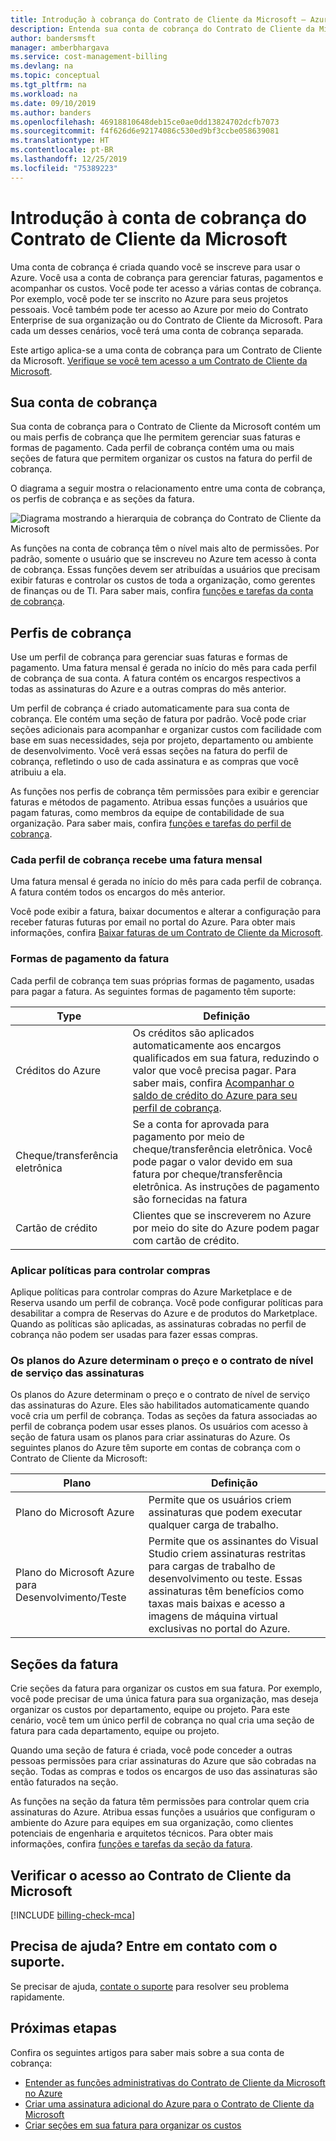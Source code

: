 ```yaml
---
title: Introdução à cobrança do Contrato de Cliente da Microsoft – Azure
description: Entenda sua conta de cobrança do Contrato de Cliente da Microsoft
author: bandersmsft
manager: amberbhargava
ms.service: cost-management-billing
ms.devlang: na
ms.topic: conceptual
ms.tgt_pltfrm: na
ms.workload: na
ms.date: 09/10/2019
ms.author: banders
ms.openlocfilehash: 46918810648deb15ce0ae0dd13824702dcfb7073
ms.sourcegitcommit: f4f626d6e92174086c530ed9bf3ccbe058639081
ms.translationtype: HT
ms.contentlocale: pt-BR
ms.lasthandoff: 12/25/2019
ms.locfileid: "75389223"
---
```

# <a name="get-started-with-your-microsoft-customer-agreement-billing-account"></a>Introdução à conta de cobrança do Contrato de Cliente da Microsoft

Uma conta de cobrança é criada quando você se inscreve para usar o Azure. Você usa a conta de cobrança para gerenciar faturas, pagamentos e acompanhar os custos. Você pode ter acesso a várias contas de cobrança. Por exemplo, você pode ter se inscrito no Azure para seus projetos pessoais. Você também pode ter acesso ao Azure por meio do Contrato Enterprise de sua organização ou do Contrato de Cliente da Microsoft. Para cada um desses cenários, você terá uma conta de cobrança separada.

Este artigo aplica-se a uma conta de cobrança para um Contrato de Cliente da Microsoft. [Verifique se você tem acesso a um Contrato de Cliente da Microsoft](#check-access-to-a-microsoft-customer-agreement).

## <a name="your-billing-account"></a>Sua conta de cobrança

Sua conta de cobrança para o Contrato de Cliente da Microsoft contém um ou mais perfis de cobrança que lhe permitem gerenciar suas faturas e formas de pagamento. Cada perfil de cobrança contém uma ou mais seções de fatura que permitem organizar os custos na fatura do perfil de cobrança.

O diagrama a seguir mostra o relacionamento entre uma conta de cobrança, os perfis de cobrança e as seções da fatura.

![Diagrama mostrando a hierarquia de cobrança do Contrato de Cliente da Microsoft](./media/billing-mca-overview/mca-billing-hierarchy.png)

As funções na conta de cobrança têm o nível mais alto de permissões. Por padrão, somente o usuário que se inscreveu no Azure tem acesso à conta de cobrança. Essas funções devem ser atribuídas a usuários que precisam exibir faturas e controlar os custos de toda a organização, como gerentes de finanças ou de TI. Para saber mais, confira [funções e tarefas da conta de cobrança](billing-understand-mca-roles.md#billing-account-roles-and-tasks).

## <a name="billing-profiles"></a>Perfis de cobrança

Use um perfil de cobrança para gerenciar suas faturas e formas de pagamento. Uma fatura mensal é gerada no início do mês para cada perfil de cobrança de sua conta. A fatura contém os encargos respectivos a todas as assinaturas do Azure e a outras compras do mês anterior.

Um perfil de cobrança é criado automaticamente para sua conta de cobrança. Ele contém uma seção de fatura por padrão. Você pode criar seções adicionais para acompanhar e organizar custos com facilidade com base em suas necessidades, seja por projeto, departamento ou ambiente de desenvolvimento. Você verá essas seções na fatura do perfil de cobrança, refletindo o uso de cada assinatura e as compras que você atribuiu a ela.

As funções nos perfis de cobrança têm permissões para exibir e gerenciar faturas e métodos de pagamento. Atribua essas funções a usuários que pagam faturas, como membros da equipe de contabilidade de sua organização. Para saber mais, confira [funções e tarefas do perfil de cobrança](billing-understand-mca-roles.md#billing-profile-roles-and-tasks).

### <a name="each-billing-profile-gets-a-monthly-invoice"></a>Cada perfil de cobrança recebe uma fatura mensal

Uma fatura mensal é gerada no início do mês para cada perfil de cobrança. A fatura contém todos os encargos do mês anterior.

Você pode exibir a fatura, baixar documentos e alterar a configuração para receber faturas futuras por email no portal do Azure. Para obter mais informações, confira [Baixar faturas de um Contrato de Cliente da Microsoft](billing-download-azure-invoice-daily-usage-date.md#download-invoices-for-a-microsoft-customer-agreement).

### <a name="invoice-payment-methods"></a>Formas de pagamento da fatura

Cada perfil de cobrança tem suas próprias formas de pagamento, usadas para pagar a fatura. As seguintes formas de pagamento têm suporte:

| Type             | Definição  |
|------------------|-------------|
|Créditos do Azure    |  Os créditos são aplicados automaticamente aos encargos qualificados em sua fatura, reduzindo o valor que você precisa pagar. Para saber mais, confira [Acompanhar o saldo de crédito do Azure para seu perfil de cobrança](billing-mca-check-azure-credits-balance.md). |
|Cheque/transferência eletrônica | Se a conta for aprovada para pagamento por meio de cheque/transferência eletrônica. Você pode pagar o valor devido em sua fatura por cheque/transferência eletrônica. As instruções de pagamento são fornecidas na fatura |
|Cartão de crédito | Clientes que se inscreverem no Azure por meio do site do Azure podem pagar com cartão de crédito. |

### <a name="apply-policies-to-control-purchases"></a>Aplicar políticas para controlar compras

Aplique políticas para controlar compras do Azure Marketplace e de Reserva usando um perfil de cobrança. Você pode configurar políticas para desabilitar a compra de Reservas do Azure e de produtos do Marketplace. Quando as políticas são aplicadas, as assinaturas cobradas no perfil de cobrança não podem ser usadas para fazer essas compras.

### <a name="azure-plans-determine-pricing-and-service-level-agreement-for-subscriptions"></a>Os planos do Azure determinam o preço e o contrato de nível de serviço das assinaturas

Os planos do Azure determinam o preço e o contrato de nível de serviço das assinaturas do Azure. Eles são habilitados automaticamente quando você cria um perfil de cobrança. Todas as seções da fatura associadas ao perfil de cobrança podem usar esses planos. Os usuários com acesso à seção de fatura usam os planos para criar assinaturas do Azure. Os seguintes planos do Azure têm suporte em contas de cobrança com o Contrato de Cliente da Microsoft:

| Plano             | Definição  |
|------------------|-------------|
|Plano do Microsoft Azure   | Permite que os usuários criem assinaturas que podem executar qualquer carga de trabalho.  |
|Plano do Microsoft Azure para Desenvolvimento/Teste | Permite que os assinantes do Visual Studio criem assinaturas restritas para cargas de trabalho de desenvolvimento ou teste. Essas assinaturas têm benefícios como taxas mais baixas e acesso a imagens de máquina virtual exclusivas no portal do Azure. |

## <a name="invoice-sections"></a>Seções da fatura

Crie seções da fatura para organizar os custos em sua fatura. Por exemplo, você pode precisar de uma única fatura para sua organização, mas deseja organizar os custos por departamento, equipe ou projeto. Para este cenário, você tem um único perfil de cobrança no qual cria uma seção de fatura para cada departamento, equipe ou projeto.

Quando uma seção de fatura é criada, você pode conceder a outras pessoas permissões para criar assinaturas do Azure que são cobradas na seção. Todas as compras e todos os encargos de uso das assinaturas são então faturados na seção.

As funções na seção da fatura têm permissões para controlar quem cria assinaturas do Azure. Atribua essas funções a usuários que configuram o ambiente do Azure para equipes em sua organização, como clientes potenciais de engenharia e arquitetos técnicos. Para obter mais informações, confira [funções e tarefas da seção da fatura](billing-understand-mca-roles.md#invoice-section-roles-and-tasks).

## <a name="check-access-to-a-microsoft-customer-agreement"></a>Verificar o acesso ao Contrato de Cliente da Microsoft
[!INCLUDE [billing-check-mca](../../includes/billing-check-mca.md)]

## <a name="need-help-contact-support"></a>Precisa de ajuda? Entre em contato com o suporte.

Se precisar de ajuda, [contate o suporte](https://portal.azure.com/?#blade/Microsoft_Azure_Support/HelpAndSupportBlade) para resolver seu problema rapidamente.

## <a name="next-steps"></a>Próximas etapas

Confira os seguintes artigos para saber mais sobre a sua conta de cobrança:

- [Entender as funções administrativas do Contrato de Cliente da Microsoft no Azure](billing-understand-mca-roles.md)
- [Criar uma assinatura adicional do Azure para o Contrato de Cliente da Microsoft](billing-mca-create-subscription.md)
- [Criar seções em sua fatura para organizar os custos](billing-mca-section-invoice.md)
